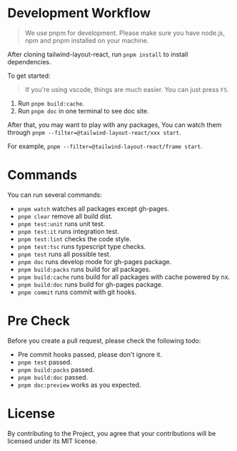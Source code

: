 # Development Workflow

> We use pnpm for development.
> Please make sure you have node.js, npm and pnpm installed on your machine.

After cloning tailwind-layout-react, run `pnpm install` to install dependencies.

To get started:

> If you're using vscode, things are much easier.
> You can just press `F5`.

1. Run `pnpm build:cache`.
2. Run `pnpm doc` in one terminal to see doc site.

After that,
you may want to play with any packages,
You can watch them through `pnpm --filter=@tailwind-layout-react/xxx start`.

For example, `pnpm --filter=@tailwind-layout-react/frame start`.

# Commands

You can run several commands:

- `pnpm watch` watches all packages except gh-pages.
- `pnpm clear` remove all build dist.
- `pnpm test:unit` runs unit test.
- `pnpm test:it` runs integration test.
- `pnpm test:lint` checks the code style.
- `pnpm test:tsc` runs typescript type checks.
- `pnpm test` runs all possible test.
- `pnpm doc` runs develop mode for gh-pages package.
- `pnpm build:packs` runs build for all packages.
- `pnpm build:cache` runs build for all packages with cache powered by nx.
- `pnpm build:doc` runs build for gh-pages package.
- `pnpm commit` runs commit with git hooks.

# Pre Check

Before you create a pull request, please check the following todo:

- Pre commit hooks passed, please don't ignore it.
- `pnpm test` passed.
- `pnpm build:packs` passed.
- `pnpm build:doc` passed.
- `pnpm doc:preview` works as you expected.

# License

By contributing to the Project, you agree that your contributions will be licensed under its MIT license.
